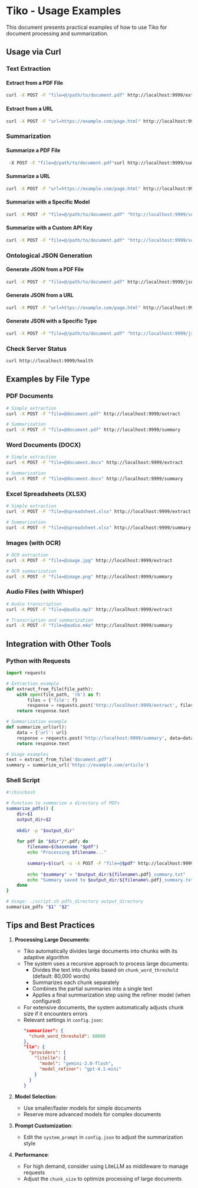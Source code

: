 # Tiko - Usage Examples

This document presents practical examples of how to use Tiko for document processing and summarization.

## Usage via Curl

### Text Extraction

#### Extract from a PDF File

```bash
curl -X POST -F "file=@/path/to/document.pdf" http://localhost:9999/extract
```

#### Extract from a URL

```bash
curl -X POST -F "url=https://example.com/page.html" http://localhost:9999/extract
```

### Summarization

#### Summarize a PDF File

```bash
 -X POST -F "file=@/path/to/document.pdf"curl http://localhost:9999/summary
```

#### Summarize a URL

```bash
curl -X POST -F "url=https://example.com/page.html" http://localhost:9999/summary
```

#### Summarize with a Specific Model

```bash
curl -X POST -F "file=@/path/to/document.pdf" "http://localhost:9999/summary?model=gpt-4"
```

#### Summarize with a Custom API Key

```bash
curl -X POST -F "file=@/path/to/document.pdf" "http://localhost:9999/summary?api_key=your_api_key"
```

### Ontological JSON Generation

#### Generate JSON from a PDF File

```bash
curl -X POST -F "file=@/path/to/document.pdf" http://localhost:9999/json
```

#### Generate JSON from a URL

```bash
curl -X POST -F "url=https://example.com/page.html" http://localhost:9999/json
```

#### Generate JSON with a Specific Type

```bash
curl -X POST -F "file=@/path/to/document.pdf" "http://localhost:9999/json?type=decisao"
```

### Check Server Status

```bash
curl http://localhost:9999/health
```

## Examples by File Type

### PDF Documents

```bash
# Simple extraction
curl -X POST -F "file=@document.pdf" http://localhost:9999/extract

# Summarization
curl -X POST -F "file=@document.pdf" http://localhost:9999/summary
```

### Word Documents (DOCX)

```bash
# Simple extraction
curl -X POST -F "file=@document.docx" http://localhost:9999/extract

# Summarization
curl -X POST -F "file=@document.docx" http://localhost:9999/summary
```

### Excel Spreadsheets (XLSX)

```bash
# Simple extraction
curl -X POST -F "file=@spreadsheet.xlsx" http://localhost:9999/extract

# Summarization
curl -X POST -F "file=@spreadsheet.xlsx" http://localhost:9999/summary
```

### Images (with OCR)

```bash
# OCR extraction
curl -X POST -F "file=@image.jpg" http://localhost:9999/extract

# OCR summarization
curl -X POST -F "file=@image.png" http://localhost:9999/summary
```

### Audio Files (with Whisper)

```bash
# Audio transcription
curl -X POST -F "file=@audio.mp3" http://localhost:9999/extract

# Transcription and summarization
curl -X POST -F "file=@audio.m4a" http://localhost:9999/summary
```

## Integration with Other Tools

### Python with Requests

```python
import requests

# Extraction example
def extract_from_file(file_path):
    with open(file_path, 'rb') as f:
        files = {'file': f}
        response = requests.post('http://localhost:9999/extract', files=files)
    return response.text

# Summarization example
def summarize_url(url):
    data = {'url': url}
    response = requests.post('http://localhost:9999/summary', data=data)
    return response.text

# Usage examples
text = extract_from_file('document.pdf')
summary = summarize_url('https://example.com/article')
```

### Shell Script

```bash
#!/bin/bash

# Function to summarize a directory of PDFs
summarize_pdfs() {
    dir=$1
    output_dir=$2
    
    mkdir -p "$output_dir"
    
    for pdf in "$dir"/*.pdf; do
        filename=$(basename "$pdf")
        echo "Processing $filename..."
        
        summary=$(curl -s -X POST -F "file=@$pdf" http://localhost:9999/summary)
        
        echo "$summary" > "$output_dir/${filename%.pdf}_summary.txt"
        echo "Summary saved to $output_dir/${filename%.pdf}_summary.txt"
    done
}

# Usage: ./script.sh pdfs_directory output_directory
summarize_pdfs "$1" "$2"
```

## Tips and Best Practices

1. **Processing Large Documents**:
   - Tiko automatically divides large documents into chunks with its adaptive algorithm
   - The system uses a recursive approach to process large documents:
     - Divides the text into chunks based on `chunk_word_threshold` (default: 80,000 words)
     - Summarizes each chunk separately
     - Combines the partial summaries into a single text
     - Applies a final summarization step using the refiner model (when configured)
   - For extensive documents, the system automatically adjusts chunk size if it encounters errors
   - Relevant settings in `config.json`:
     ```json
     "summarizer": {
       "chunk_word_threshold": 80000
     },
     "llm": {
       "providers": {
         "litellm": {
           "model": "gemini-2.0-flash",
           "model_refiner": "gpt-4.1-mini"
         }
       }
     }
     ```

2. **Model Selection**:
   - Use smaller/faster models for simple documents
   - Reserve more advanced models for complex documents

3. **Prompt Customization**:
   - Edit the `system_prompt` in `config.json` to adjust the summarization style

4. **Performance**:
   - For high demand, consider using LiteLLM as middleware to manage requests
   - Adjust the `chunk_size` to optimize processing of large documents